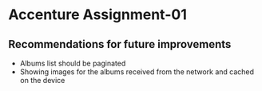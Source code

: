 # Accenture Assignment-01


## Recommendations for future improvements
- Albums list should be paginated
- Showing images for the albums received from the network and cached on the device